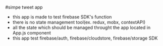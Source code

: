 #simpe tweet app
  * this app is made to test firebase SDK's function
  * there is no state management tool(ex. redux, mobx, contextAPI)
  * all the state which should be managed throught the app located in App.js component
  * this app test firebase/auth, firebase/cloudstore, firebase/storage SDK
